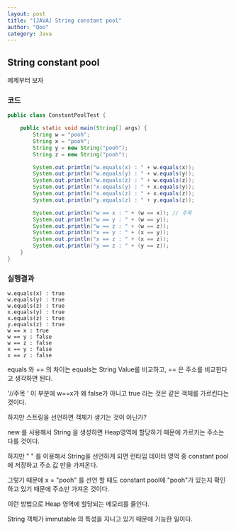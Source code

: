 ```yaml
---
layout: post
title: "[JAVA] String constant pool"
author: "Qoo"
category: Java
---
```


## String constant pool
예제부터 보자

### 코드
```java
public class ConstantPoolTest {

	public static void main(String[] args) {
		String w = "pooh";
		String x = "pooh";
		String y = new String("pooh");
		String z = new String("pooh");

		System.out.println("w.equals(x) : " + w.equals(x));
		System.out.println("w.equals(y) : " + w.equals(y));
		System.out.println("w.equals(z) : " + w.equals(z));
		System.out.println("x.equals(y) : " + x.equals(y));
		System.out.println("x.equals(z) : " + x.equals(z));
		System.out.println("y.equals(z) : " + y.equals(z));

		System.out.println("w == x : " + (w == x)); // 주목
		System.out.println("w == y : " + (w == y));
		System.out.println("w == z : " + (w == z));
		System.out.println("x == y : " + (x == y));
		System.out.println("x == z : " + (x == z));
		System.out.println("y == z : " + (y == z));
	}
}
``` 

### 실행결과
```
w.equals(x) : true
w.equals(y) : true
w.equals(z) : true
x.equals(y) : true
x.equals(z) : true
y.equals(z) : true
w == x : true
w == y : false
w == z : false
x == y : false
x == z : false
```

equals 와 == 의 차이는 equals는 String Value를 비교하고, == 은 주소를 비교한다고 생각하면 된다.

'//주목 ' 이 부분에 w==x가 왜 false가 아니고 true 라는 것은 같은 객체를 가르킨다는 것이다.

하지만 스트링을 선언하면 객체가 생기는 것이 아닌가?

new 를 사용해서 String 을 생성하면 Heap영역에 할당하기 때문에 가르키는 주소는 다를 것이다.

하지만 " " 를 이용해서 String을 선언하게 되면 런타임 데이터 영역 중 constant pool에 저장하고 주소 값 만을 가져온다.

그렇기 때문에 x = "pooh" 를 선언 할 때도 constant pool에 "pooh"가 있는지 확인하고 있기 때문에 주소만 가져온 것이다. 

이런 방법으로 Heap 영역에 할당되는 메모리를 줄인다.

String 객체가 immutable 의 특성을 지니고 있기 때문에 가능한 일이다.